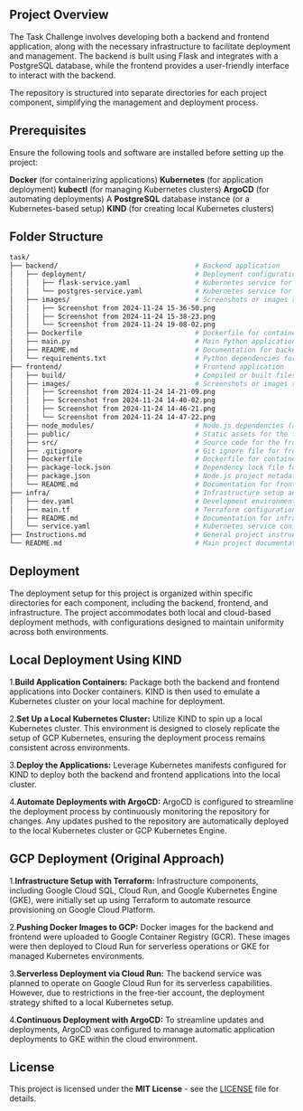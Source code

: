 ## Project Overview
The Task Challenge involves developing both a backend and frontend application, along with the necessary infrastructure to facilitate deployment and management. The backend is built using Flask and integrates with a PostgreSQL database, while the frontend provides a user-friendly interface to interact with the backend.


The repository is structured into separate directories for each project component, simplifying the management and deployment process.

## Prerequisites
Ensure the following tools and software are installed before setting up the project:

**Docker** (for containerizing applications)
**Kubernetes** (for application deployment)
**kubectl** (for managing Kubernetes clusters)
**ArgoCD** (for automating deployments)
A **PostgreSQL** database instance (or a Kubernetes-based setup)
**KIND** (for creating local Kubernetes clusters)

## Folder Structure
```bash 
task/
├── backend/                                  # Backend application
│   ├── deployment/                           # Deployment configurations for backend
│   │   ├── flask-service.yaml                # Kubernetes service for Flask application
│   │   └── postgres-service.yaml             # Kubernetes service for PostgreSQL
│   ├── images/                               # Screenshots or images related to the backend
│   │   ├── Screenshot from 2024-11-24 15-36-50.png
│   │   ├── Screenshot from 2024-11-24 15-38-23.png
│   │   └── Screenshot from 2024-11-24 19-08-02.png
│   ├── Dockerfile                            # Dockerfile for containerizing the backend
│   ├── main.py                               # Main Python application file
│   ├── README.md                             # Documentation for backend setup
│   └── requirements.txt                      # Python dependencies for the backend
├── frontend/                                 # Frontend application
│   ├── build/                                # Compiled or built files for deployment
│   ├── images/                               # Screenshots or images related to the frontend
│   │   ├── Screenshot from 2024-11-24 14-21-09.png
│   │   ├── Screenshot from 2024-11-24 14-40-02.png
│   │   ├── Screenshot from 2024-11-24 14-46-21.png
│   │   └── Screenshot from 2024-11-24 14-47-22.png
│   ├── node_modules/                         # Node.js dependencies (auto-generated)
│   ├── public/                               # Static assets for the frontend
│   ├── src/                                  # Source code for the frontend
│   ├── .gitignore                            # Git ignore file for frontend
│   ├── Dockerfile                            # Dockerfile for containerizing the frontend
│   ├── package-lock.json                     # Dependency lock file for Node.js
│   ├── package.json                          # Node.js project metadata and dependencies
│   └── README.md                             # Documentation for frontend setup
├── infra/                                    # Infrastructure setup and configuration
│   ├── dev.yaml                              # Development environment Kubernetes configuration
│   ├── main.tf                               # Terraform configuration file
│   ├── README.md                             # Documentation for infrastructure setup
│   └── service.yaml                          # Kubernetes service configuration
├── Instructions.md                           # General project instructions or guidelines
└── README.md                                 # Main project documentation
```
## Deployment
The deployment setup for this project is organized within specific directories for each component, including the backend, frontend, and infrastructure. The project accommodates both local and cloud-based deployment methods, with configurations designed to maintain uniformity across both environments.

## Local Deployment Using KIND
1.**Build Application Containers:** Package both the backend and frontend applications into Docker containers. KIND is then used to emulate a Kubernetes cluster on your local machine for deployment.

2.**Set Up a Local Kubernetes Cluster:** Utilize KIND to spin up a local Kubernetes cluster. This environment is designed to closely replicate the setup of GCP Kubernetes, ensuring the deployment process remains consistent across environments.

3.**Deploy the Applications:** Leverage Kubernetes manifests configured for KIND to deploy both the backend and frontend applications into the local cluster.

4.**Automate Deployments with ArgoCD:** ArgoCD is configured to streamline the deployment process by continuously monitoring the repository for changes. Any updates pushed to the repository are automatically deployed to the local Kubernetes cluster or GCP Kubernetes Engine.

## GCP Deployment (Original Approach)
1.**Infrastructure Setup with Terraform:** Infrastructure components, including Google Cloud SQL, Cloud Run, and Google Kubernetes Engine (GKE), were initially set up using Terraform to automate resource provisioning on Google Cloud Platform.

2.**Pushing Docker Images to GCP:** Docker images for the backend and frontend were uploaded to Google Container Registry (GCR). These images were then deployed to Cloud Run for serverless operations or GKE for managed Kubernetes environments.

3.**Serverless Deployment via Cloud Run:** The backend service was planned to operate on Google Cloud Run for its serverless capabilities. However, due to restrictions in the free-tier account, the deployment strategy shifted to a local Kubernetes setup.

4.**Continuous Deployment with ArgoCD:** To streamline updates and deployments, ArgoCD was configured to manage automatic application deployments to GKE within the cloud environment.


## License

This project is licensed under the **MIT License** - see the [LICENSE](LICENSE) file for details.
